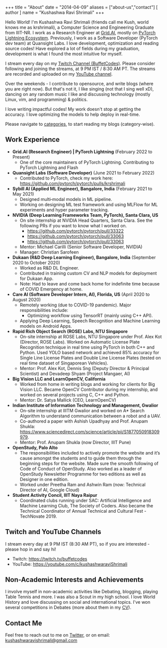 +++
title = "About"
date = "2014-04-09"
aliases = ["about-us","contact"]
[ author ]
  name = "Kushashwa Ravi Shrimali"
+++

Hello World! I'm Kushashwa Ravi Shrimali (friends call me Kush, world knows me as krshrimali), a Computer Science and Engineering Graduate from IIIT-NR. I work as a Research Engineer at [Grid.AI](http://grid.ai/), mostly on [PyTorch Lightning Ecosystem](https://github.com/PyTorchLightning). Previously, I work as a Software Developer (PyTorch dev team) at Quansight Labs. I love development, optimization and reading source codes! Have explored a lot of fields during my graduation, development is what I found the most intuitive for myself.

I stream every day on my [Twitch Channel (BuffetCodes)](https://twitch.tv/buffetcodes). Please consider following and joining the streams, at 9 PM IST / 8:30 AM PT. The streams are recorded and uploaded on my [YouTube channel](https://youtube.com/c/kushashwaraviShrimali).

Over the weekends - I contribute to opensource, and write blogs (where you are right now). But that's not it, I like singing (not that I sing well xD), dancing on any random music I like and discussing technology (mostly Linux, vim, and programming) & politics.

I love writing impactful codes! My work doesn't stop at getting the accuracy. I love optimizing the models to help deploy in real-time.

Please navigate to [categories](https://krshrimali.github.io/categories/), to start reading my blogs (category-wise).

## Work Experience

- **Grid.AI (Research Engineer) | PyTorch Lightning** (February 2022 to Present)
    - One of the core maintainers of PyTorch Lightning. Contributing to PyTorch Lightning and Flash
- **Quansight Labs (Software Developer)** (June 2021 to February 2022)
    - Contributed to PyTorch, check my work here: https://github.com/pytorch/pytorch/pulls/krshrimali
- **Sybill AI (Applied ML Engineer), Bangalore, India** (February 2021 to May 2021)
    - Designed multi‑modal models in ML pipeline.
    - Working on designing ML test framework and using MLFlow for ML experiments and hyper parameter tracking.
- **NVIDIA (Deep Learning Frameworks Team, PyTorch), Santa Clara, US**
    - On site internship at NVIDIA Head Quarters, Santa Clara. See the following PRs if you want to know what I worked on.
        * https://github.com/pytorch/pytorch/pull/33322
        * https://github.com/pytorch/pytorch/pull/33063
        * https://github.com/pytorch/pytorch/pull/33063
    - Mentor: Michael Carilli (Senior Software Developer, NVIDIA)
    - Manager: Christian Sarofeen
- **Dukaan (R&D Deep Learning Engineer), Bangalore, India** (September 2020 to October 2020)
    - Worked as R&D DL Engineer.
    - Contributed in training custom CV and NLP models for deployment for Dukaan App.
    - Note: Had to leave and come back home for indefinite time because of COVID Emergency at home.
- **Care AI (Software Developer Intern, AI), Florida, US** (April 2020 to August 2020)
    - Remotely working (due to COVID-19 pandemic). Major responsibilities include:
        * Optimizing workflow using TensorRT (mainly using C++ API).
	* Applying Deep Learning, Speech Recognition and Machine Learning models on Android Apps.
- **Rapid Rich Object Search (ROSE) Labs, NTU Singapore**
    - On-site internship at ROSE Labs, NTU Singapore under Prof. Alex Kot (Director, ROSE Labs). Worked on Automatic License Plate Recognition technique in real time using PyTorch in both C++ and Python. Used YOLO based network and achieved 85% accuracy for Single Line License Plates and Double Line License Plates (tested on real time dataset of Singaporean Vehicles).
    - Mentor: Prof. Alex Kot, Dennis Sng (Deputy Director & Principal Scientist) and Devadeep Shyam (Project Mangaer, AI)
- **Big Vision LLC and LearnOpenCV, California**
    - Worked from home in writing blogs and working for clients for Big Vision LLC. Became OpenCV Contributor during my internship, and worked on several projects using C, C++ and Python.
    - Mentor: Dr. Satya Mallick (CEO, LearnOpenCV)
- **Indian Institute of Information Technology and Management, Gwalior**
    - On-site internship at IIITM Gwalior and worked on A* Search Algorithm to understand communication between a robot and a UAV.
    - Co-authored a paper with Ashish Upadhyay and Prof. Anupam Shukla: https://www.sciencedirect.com/science/article/pii/S1877050918309979.
    - Mentor: Prof. Anupam Shukla (now Director, IIIT Pune)
- **OpenStudy, Palo Alto**
    - The responsibilities included to actively promote the website and it’s cause amongst the students and to guide them through the beginning steps for the website. Made sure the smooth following of Code of Conduct of OpenStudy. Also worked as a leader of OpenStudy Newsletter Programme for two editions as well as Designer in one edition.
    - Worked under Preetha Ram and Ashwin Ram (now: Technical Director of AI, Google Cloud)
- **Student Activity Concil, IIIT Naya Raipur**
    - Coordinated clubs running under SAC: Artificial Intelligence and Machine Learning Club, The Society of Coders. Also became the Technical Coordinator of Annual Technical and Cultural Fest - TechNovate 2019.

## Twitch and YouTube Channels

I stream every day at 9 PM IST (8:30 AM PT), so if you are interested - please hop in and say hi!

* Twitch: https://twitch.tv/buffetcodes
* YouTube: https://youtube.com/c/kushashwaraviShrimali

## Non-Academic Interests and Achievements

I involve myself in non-academic activities like Debating, blogging, playing Table Tennis and more. I was also a Scout in my high school. I love World History and love discussing on social and international topics. I've won several competitions in Debates (more about them in my [CV](https://krshrimali.github.io/resume.pdf)).

## Contact Me

Feel free to reach out to me on [Twitter](https://twitter.com/kushashwa), or on email: kushashwaravishrimali@gmail.com
